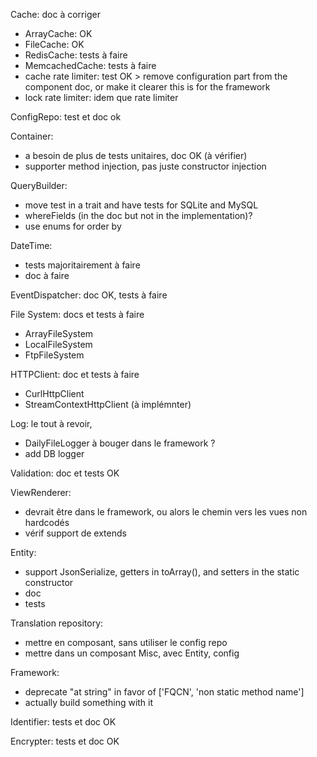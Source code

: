 
Cache: doc à corriger
- ArrayCache: OK
- FileCache: OK
- RedisCache: tests à faire
- MemcachedCache: tests à faire
- cache rate limiter: test OK > remove configuration part from the component doc, or make it clearer this is for the framework
- lock rate limiter: idem que rate limiter

ConfigRepo: test et doc ok

Container: 
- a besoin de plus de tests unitaires, doc OK (à vérifier)
- supporter method injection, pas juste constructor injection

QueryBuilder: 
- move test in a trait and have tests for SQLite and MySQL
- whereFields (in the doc but not in the implementation)?
- use enums for order by

DateTime: 
- tests majoritairement à faire
- doc à faire

EventDispatcher: doc OK, tests à faire

File System: docs et tests à faire
- ArrayFileSystem
- LocalFileSystem
- FtpFileSystem

HTTPClient: doc et tests à faire
- CurlHttpClient
- StreamContextHttpClient (à implémnter)

Log: le tout à revoir, 
- DailyFileLogger à bouger dans le framework ?
- add DB logger

Validation: doc et tests OK

ViewRenderer: 
- devrait être dans le framework, ou alors le chemin vers les vues non hardcodés
- vérif support de extends


Entity: 
- support JsonSerialize, getters in toArray(), and setters in the static constructor
- doc 
- tests

Translation repository: 
- mettre en composant, sans utiliser le config repo
- mettre dans un composant Misc, avec Entity, config

Framework: 
- deprecate "at string" in favor of ['FQCN', 'non static method name']
- actually build something with it

Identifier: tests et doc OK

Encrypter: tests et doc OK
